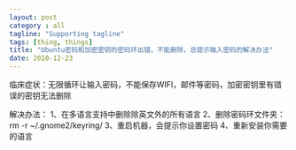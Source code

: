 ```yaml
---
layout: post
category : all
tagline: "Supporting tagline"
tags: [thing, things]
title: "Ubuntu密码和加密密钥的密码环出错，不能删除，总提示输入密码的解决办法"
date: 2010-12-23
---
```

临床症状：无限循环让输入密码，不能保存WIFI，邮件等密码，加密密钥里有错误的密钥无法删除

解决办法：
1、在多语言支持中删除除英文外的所有语言
2、删除密码环文件夹：rm -r ~/.gnome2/keyring/
3、重启机器，会提示你设置密码
4、重新安装你需要的语言
